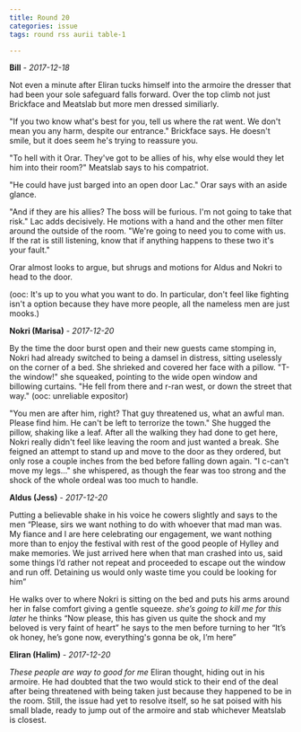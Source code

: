 ```yaml
---
title: Round 20
categories: issue
tags: round rss aurii table-1

---
```


**Bill** - *2017-12-18*

Not even a minute after Eliran tucks himself into the armoire the dresser that had been your sole safeguard falls forward. Over the top climb not just Brickface and Meatslab but more men dressed similiarly. 

"If you two know what's best for you, tell us where the rat went. We don't mean you any harm, despite our entrance." Brickface says. He doesn't smile, but it does seem he's trying to reassure you. 

"To hell with it Orar. They've got to be allies of his, why else would they let him into their room?" Meatslab says to his compatriot. 

"He could have just barged into an open door Lac." Orar says with an aside glance. 

"And if they are his allies? The boss will be furious. I'm not going to take that risk." Lac adds decisively. He motions with a hand and the other men filter around the outside of the room. "We're going to need you to come with us. If the rat is still listening, know that if anything happens to these two it's your fault." 

Orar almost looks to argue, but shrugs and motions for Aldus and Nokri to head to the door. 

(ooc: It's up to you what you want to do. In particular, don't feel like fighting isn't a option because they have more people, all the nameless men are just mooks.)

**Nokri (Marisa)** - *2017-12-20*

By the time the door burst open and their new guests came stomping in, Nokri had already switched to being a damsel in distress, sitting uselessly on the corner of a bed. She shrieked and covered her face with a pillow. "T-the window!" she squeaked, pointing to the wide open window and billowing curtains. "He fell from there and r-ran west, or down the street that way." (ooc: unreliable expositor)

"You men are after him, right? That guy threatened us, what an awful man. Please find him. He can't be left to terrorize the town." She hugged the pillow, shaking like a leaf. After all the walking they had done to get here, Nokri really didn't feel like leaving the room and just wanted a break. She feigned an attempt to stand up and move to the door as they ordered, but only rose a couple inches from the bed before falling down again. "I c-can't move my legs..." she whispered, as though the fear was too strong and the shock of the whole ordeal was too much to handle.

**Aldus (Jess)** - *2017-12-20*

Putting a believable shake in his voice he cowers slightly and says to the men “Please, sirs we want nothing to do with whoever that mad man was. My fiance and I are here celebrating our engagement, we want nothing more than to enjoy the festival with rest of the good people of Hylley and make memories. We just arrived here when that man crashed into us, said some things I’d rather not repeat and proceeded to escape out the window and run off. Detaining us would only waste time you could be looking for him”

 He walks over to where Nokri is sitting on the bed and puts his arms around her in false comfort giving a gentle squeeze. *she’s going to kill me for this later* he thinks “Now please, this has given us quite the shock and my beloved is very faint of heart” he says to the men before turning to her “It’s ok honey, he’s gone now, everything's gonna be ok, I’m here”

**Eliran (Halim)** - *2017-12-20*

_These people are way to good for me_ Eliran thought, hiding out in his armoire. He had doubted that the two would stick to their end of the deal after being threatened with being taken just because they happened to be in the room. Still, the issue had yet to resolve itself, so he sat poised with his small blade, ready to jump out of the armoire and stab whichever Meatslab is closest.



<!-- re.findall('a.*?(?=a|$)', t+'x') -->